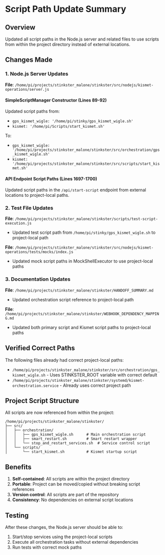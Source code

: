 # Script Path Update Summary

## Overview
Updated all script paths in the Node.js server and related files to use scripts from within the project directory instead of external locations.

## Changes Made

### 1. Node.js Server Updates
**File**: `/home/pi/projects/stinkster_malone/stinkster/src/nodejs/kismet-operations/server.js`

#### SimpleScriptManager Constructor (Lines 89-92)
Updated script paths from:
- `gps_kismet_wigle: '/home/pi/stinky/gps_kismet_wigle.sh'`
- `kismet: '/home/pi/Scripts/start_kismet.sh'`

To:
- `gps_kismet_wigle: '/home/pi/projects/stinkster_malone/stinkster/src/orchestration/gps_kismet_wigle.sh'`
- `kismet: '/home/pi/projects/stinkster_malone/stinkster/src/scripts/start_kismet.sh'`

#### API Endpoint Script Paths (Lines 1697-1700)
Updated script paths in the `/api/start-script` endpoint from external locations to project-local paths.

### 2. Test File Updates
**File**: `/home/pi/projects/stinkster_malone/stinkster/scripts/test-script-execution.js`
- Updated test script path from `/home/pi/stinky/gps_kismet_wigle.sh` to project-local path

**File**: `/home/pi/projects/stinkster_malone/stinkster/src/nodejs/kismet-operations/tests/mocks/index.js`
- Updated mock script paths in MockShellExecutor to use project-local paths

### 3. Documentation Updates
**File**: `/home/pi/projects/stinkster_malone/stinkster/HANDOFF_SUMMARY.md`
- Updated orchestration script reference to project-local path

**File**: `/home/pi/projects/stinkster_malone/stinkster/WEBHOOK_DEPENDENCY_MAPPING.md`
- Updated both primary script and Kismet script paths to project-local paths

## Verified Correct Paths
The following files already had correct project-local paths:
- `/home/pi/projects/stinkster_malone/stinkster/src/orchestration/gps_kismet_wigle.sh` - Uses STINKSTER_ROOT variable with correct default
- `/home/pi/projects/stinkster_malone/stinkster/systemd/kismet-orchestration.service` - Already uses correct project path

## Project Script Structure
All scripts are now referenced from within the project:
```
/home/pi/projects/stinkster_malone/stinkster/
├── src/
│   ├── orchestration/
│   │   ├── gps_kismet_wigle.sh      # Main orchestration script
│   │   ├── smart_restart.sh         # Smart restart wrapper
│   │   └── stop_and_restart_services.sh  # Service control script
│   └── scripts/
│       └── start_kismet.sh          # Kismet startup script
```

## Benefits
1. **Self-contained**: All scripts are within the project directory
2. **Portable**: Project can be moved/copied without breaking script references
3. **Version control**: All scripts are part of the repository
4. **Consistency**: No dependencies on external script locations

## Testing
After these changes, the Node.js server should be able to:
1. Start/stop services using the project-local scripts
2. Execute all orchestration tasks without external dependencies
3. Run tests with correct mock paths